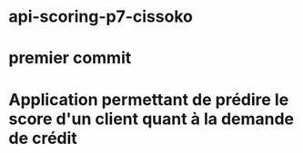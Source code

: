 # api-scoring-p7-cissoko
# premier commit 
# Application permettant de prédire le score d'un client quant à la demande de crédit
